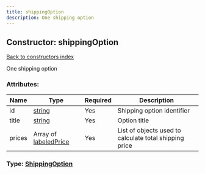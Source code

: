 ```yaml
---
title: shippingOption
description: One shipping option
---
```

## Constructor: shippingOption  
[Back to constructors index](index.md)



One shipping option

### Attributes:

| Name     |    Type       | Required | Description |
|----------|---------------|----------|-------------|
|id|[string](../types/string.md) | Yes|Shipping option identifier|
|title|[string](../types/string.md) | Yes|Option title|
|prices|Array of [labeledPrice](../constructors/labeledPrice.md) | Yes|List of objects used to calculate total shipping price|



### Type: [ShippingOption](../types/ShippingOption.md)



